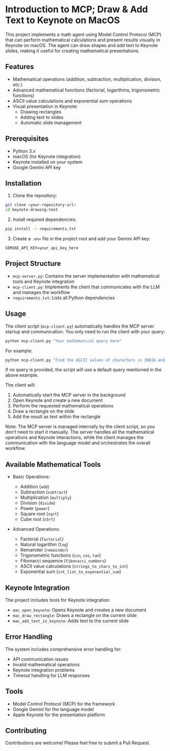# Introduction to MCP; Draw & Add Text to Keynote on MacOS

This project implements a math agent using Model Control Protocol (MCP) that can perform mathematical calculations and present results visually in Keynote on macOS. The agent can draw shapes and add text to Keynote slides, making it useful for creating mathematical presentations.

## Features

- Mathematical operations (addition, subtraction, multiplication, division, etc.)
- Advanced mathematical functions (factorial, logarithms, trigonometric functions)
- ASCII value calculations and exponential sum operations
- Visual presentation in Keynote:
  - Drawing rectangles
  - Adding text to slides
  - Automatic slide management

## Prerequisites

- Python 3.x
- macOS (for Keynote integration)
- Keynote installed on your system
- Google Gemini API key

## Installation

1. Clone the repository:
```bash
git clone <your-repository-url>
cd keynote-drawing-text
```

2. Install required dependencies:
```bash
pip install -r requirements.txt
```

3. Create a `.env` file in the project root and add your Gemini API key:
```
GEMINI_API_KEY=your_api_key_here
```

## Project Structure

- `mcp-server.py`: Contains the server implementation with mathematical tools and Keynote integration
- `mcp-client.py`: Implements the client that communicates with the LLM and manages the workflow
- `requirements.txt`: Lists all Python dependencies

## Usage

The client script (`mcp-client.py`) automatically handles the MCP server startup and communication. You only need to run the client with your query:

```bash
python mcp-client.py "Your mathematical query here"
```

For example:
```bash
python mcp-client.py "Find the ASCII values of characters in INDIA and then return sum of exponentials of those values"
```

If no query is provided, the script will use a default query mentioned in the above example.

The client will:
1. Automatically start the MCP server in the background
2. Open Keynote and create a new document
3. Perform the requested mathematical operations
4. Draw a rectangle on the slide
5. Add the result as text within the rectangle

Note: The MCP server is managed internally by the client script, so you don't need to start it manually. The server handles all the mathematical operations and Keynote interactions, while the client manages the communication with the language model and orchestrates the overall workflow.

## Available Mathematical Tools

- Basic Operations:
  - Addition (`add`)
  - Subtraction (`subtract`)
  - Multiplication (`multiply`)
  - Division (`divide`)
  - Power (`power`)
  - Square root (`sqrt`)
  - Cube root (`cbrt`)

- Advanced Operations:
  - Factorial (`factorial`)
  - Natural logarithm (`log`)
  - Remainder (`remainder`)
  - Trigonometric functions (`sin`, `cos`, `tan`)
  - Fibonacci sequence (`fibonacci_numbers`)
  - ASCII value calculations (`strings_to_chars_to_int`)
  - Exponential sum (`int_list_to_exponential_sum`)

## Keynote Integration

The project includes tools for Keynote integration:
- `mac_open_keynote`: Opens Keynote and creates a new document
- `mac_draw_rectangle`: Draws a rectangle on the current slide
- `mac_add_text_in_keynote`: Adds text to the current slide

## Error Handling

The system includes comprehensive error handling for:
- API communication issues
- Invalid mathematical operations
- Keynote integration problems
- Timeout handling for LLM responses

## Tools

- Model Control Protocol (MCP) for the framework
- Google Gemini for the language model
- Apple Keynote for the presentation platform 

## Contributing

Contributions are welcome! Please feel free to submit a Pull Request.